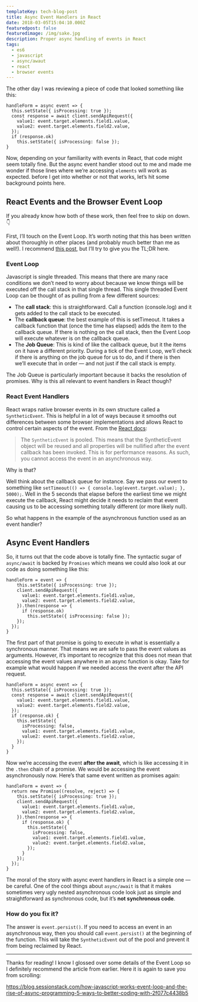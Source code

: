 ```yaml
---
templateKey: tech-blog-post
title: Async Event Handlers in React
date: 2018-03-05T15:04:10.000Z
featuredpost: false
featuredimage: /img/sake.jpg
description: Proper async handling of events in React
tags:
  - es6
  - javascript
  - async/awaut
  - react
  - browser events
---
```


The other day I was reviewing a piece of code that looked something like this:

```
handleForm = async event => {
  this.setState({ isProcessing: true });
  const response = await client.sendApiRequest({
    value1: event.target.elements.field1.value,
    value2: event.target.elements.field2.value,
  });
  if (response.ok)
    this.setState({ isProcessing: false });
}
```

Now, depending on your familiarity with events in React, that code might seem totally fine. But the async event handler stood out to me and made me wonder if those lines where we’re accessing `elements` will work as expected. before I get into whether or not that works, let’s hit some background points here.

## React Events and the Browser Event Loop

If you already know how both of these work, then feel free to skip on down.👇

First, I’ll touch on the Event Loop. It’s worth noting that this has been written about thoroughly in other places (and probably much better than me as well!). I recommend [this post](https://blog.sessionstack.com/how-javascript-works-event-loop-and-the-rise-of-async-programming-5-ways-to-better-coding-with-2f077c4438b5), but I’ll try to give you the TL;DR here.

### Event Loop

Javascript is single threaded. This means that there are many race conditions we don’t need to worry about because we know things will be executed off the call stack in that single thread. This single threaded Event Loop can be thought of as pulling from a few different sources:

- The **call stack**: this is straightforward. Call a function (console.log) and it gets added to the call stack to be executed.
- The **callback queue**: the best example of this is setTimeout. It takes a callback function that (once the time has elapsed) adds the item to the callback queue. If there is nothing on the call stack, then the Event Loop will execute whatever is on the callback queue.
- The **Job Queue**: This is kind of like the callback queue, but it the items on it have a different priority. During a tick of the Event Loop, we’ll check if there is anything on the job queue for us to do, and if there is then we’ll execute that in order — and not just if the call stack is empty.

The Job Queue is particularly important because it backs the resolution of promises. Why is this all relevant to event handlers in React though?

### React Event Handlers

React wraps native browser events in its own structure called a `SyntheticEvent`. This is helpful in a lot of ways because it smooths out differences between some browser implementations and allows React to control certain aspects of the event. From the [React docs](https://reactjs.org/docs/events.html#event-pooling):

> The `SyntheticEvent` is pooled. This means that the SyntheticEvent object will be reused and all properties will be nullified after the event callback has been invoked. This is for performance reasons. As such, you cannot access the event in an asynchronous way.

Why is that?

Well think about the callback queue for instance. Say we pass our event to something like `setTimeout(() => { console.log(event.target.value); }, 5000);`. Well in the 5 seconds that elapse before the earliest time we might execute the callback, React might decide it needs to reclaim that event causing us to be accessing something totally different (or more likely null).

So what happens in the example of the asynchronous function used as an event handler?

## Async Event Handlers

So, it turns out that the code above is totally fine. The syntactic sugar of `async/await` is backed by `Promises` which means we could also look at our code as doing something like this:

```
handleForm = event => {
    this.setState({ isProcessing: true });
    client.sendApiRequest({
      value1: event.target.elements.field1.value,
      value2: event.target.elements.field2.value,
    }).then(response => {
      if (response.ok)
        this.setState({ isProcessing: false });
    });
  });
}
```

The first part of that promise is going to execute in what is essentially a synchronous manner. That means we are safe to pass the event values as arguments. However, it’s important to recognize that this does not mean that accessing the event values anywhere in an async function is okay. Take for example what would happen if we needed access the event after the API request.

```
handleForm = async event => {
  this.setState({ isProcessing: true });
  const response = await client.sendApiRequest({
    value1: event.target.elements.field1.value,
    value2: event.target.elements.field2.value,
  });
  if (response.ok) {
    this.setState({
      isProcessing: false,
      value1: event.target.elements.field1.value,
      value2: event.target.elements.field2.value,
    });
  }
}
```

Now we’re accessing the event **after the await**, which is like accessing it in the `.then` chain of a promise. We would be accessing the event asynchronously now. Here’s that same event written as promises again:

```
handleForm = event => {
  return new Promise((resolve, reject) => {
    this.setState({ isProcessing: true });
    client.sendApiRequest({
      value1: event.target.elements.field1.value,
      value2: event.target.elements.field2.value,
    }).then(response => {
      if (response.ok) {
        this.setState({
          isProcessing: false,
          value1: event.target.elements.field1.value,
          value2: event.target.elements.field2.value,
        });
      }
    });
  });
}
```

The moral of the story with async event handlers in React is a simple one — be careful. One of the cool things about `async/await` is that it makes sometimes very ugly nested asynchronous code look just as simple and straightforward as synchronous code, but it’s **not synchronous code**.

### How do you fix it?

The answer is `event.persist()`. If you need to access an event in an asynchronous way, then you should call `event.persist()` at the beginning of the function. This will take the `SyntheticEvent` out of the pool and prevent it from being reclaimed by React.

---

Thanks for reading! I know I glossed over some details of the Event Loop so I definitely recommend the article from earlier. Here it is again to save you from scrolling:

https://blog.sessionstack.com/how-javascript-works-event-loop-and-the-rise-of-async-programming-5-ways-to-better-coding-with-2f077c4438b5
